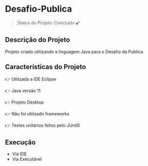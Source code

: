 # Desafio-Publica

> Status do Projeto: Concluído :heavy_check_mark:

## Descrição do Projeto

Projeto criado utilizando a linguagem Java para o Desafio da Publica 

## Características do Projeto

👉 Utilizada a IDE Eclipse

👉 Java versão 11

👉 Projeto Desktop

👉 Não foi utilizado frameworks

👉 Testes unitários feitos pelo JUnit5

## Execução

- Via IDE
- Via Executável
